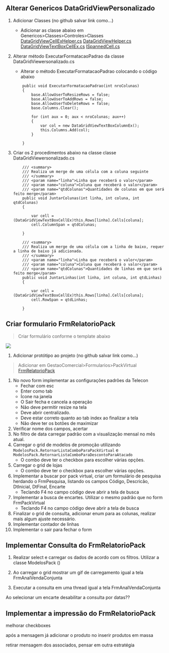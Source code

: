 


## Alterar Genericos DataGridViewPersonalizado
1. Adicionar Classes (no github salvar link como...)
    * Adicionar as classe abaixo em Genericos>Classes>Controles>Classes
    [DataGridViewCellExHelper.cs](https://github.com/Rodrigo80221/AnalisesDeSoftware/blob/main/Classes/DataGridViewCellExHelper.cs)
    [DataGridViewHelper.cs](https://github.com/Rodrigo80221/AnalisesDeSoftware/blob/main/Classes/DataGridViewHelper.cs)
    [DataGridViewTextBoxCellEx.cs](https://github.com/Rodrigo80221/AnalisesDeSoftware/blob/main/Classes/DataGridViewTextBoxCellEx.cs)
    [ISpannedCell.cs](https://github.com/Rodrigo80221/AnalisesDeSoftware/blob/main/Classes/ISpannedCell.cs)
1. Alterar método ExecutarFormatacaoPadrao da classe DataGridViewersonalizado.cs
    * Alterar o método ExecutarFormatacaoPadrao colocando o código abaixo

    ``` Csharp
        public void ExecutarFormatacaoPadrao(int nroColunas)
        {
            base.AllowUserToResizeRows = false;
            base.AllowUserToAddRows = false;
            base.AllowUserToDeleteRows = false;
            base.Columns.Clear();

            for (int aux = 0; aux < nroColunas; aux++)
            {
                var col = new DataGridViewTextBoxColumnEx();
                this.Columns.Add(col);
            }

        }
    ```
1. Criar os 2 procedimentos abaixo na classe classe DataGridViewersonalizado.cs

    ``` Csharp
        /// <summary>
        /// Realiza um merge de uma célula com a coluna seguinte
        /// </summary>
        /// <param name="linha">Linha que receberá o valor</param>
        /// <param name="coluna">Coluna que receberá o valor</param>
        /// <param name="qtdColunas">Quantidades de colunas em que será feito merge</param>
        public void JuntarColunas(int linha, int coluna, int qtdColunas)
        {

            var cell = (DataGridViewTextBoxCellEx)this.Rows[linha].Cells[coluna];
            cell.ColumnSpan = qtdColunas;

        }
    ```

    ``` Csharp
        /// <summary>
        /// Realiza um merge de uma célula com a linha de baixo, requer a linha de baixo já adicionada.
        /// </summary>
        /// <param name="linha">Linha que receberá o valor</param>
        /// <param name="coluna">Coluna que receberá o valor</param>
        /// <param name="qtdColunas">Quantidades de linhas em que será feito merge</param>
        public void JuntarLinhas(int linha, int coluna, int qtdLinhas)
        {

            var cell = (DataGridViewTextBoxCellEx)this.Rows[linha].Cells[coluna];
            cell.RowSpan = qtdLinhas;

        }
    ```    

## Criar formulario FrmRelatorioPack
>Criar formulário conforme o template abaixo

![](https://github.com/Rodrigo80221/AnalisesDeSoftware/blob/main/Imagens/FrmRelatorioPack4.png?raw=true)

1. Adicionar protótipo ao projeto (no github salvar link como...)
> Adicionar em GestaoComercial>Formularios>PackVirtual
    [FrmRelatorioPack](https://github.com/Rodrigo80221/AnalisesDeSoftware/tree/main/Classes/FormRelatorioPack)
1. No novo form implementar as configurações padrões da Telecon
    * Fechar com esc
    * Enter como tab
    * Ícone na janela
    * O Sair fecha e cancela a operação
    * Não deve permitir resize na tela
    * Deve abrir centralizado. 
    * Deve estar correto quanto ao tab index ao finalizar a tela
    * Não deve ter os botões de maximizar    
1. Verificar nome dos campos, acertar    
1. No filtro de data carregar padrão com a visualização mensal no mês atual.
1. Carregar o grid de modelos de promoção utilizando `ModelosPack.RetornarListaComboParaPackVirtual` e `ModelosPack.RetornarListaComboParaDescontoParaAtacado`
    * O combo deve ter o checkbox para escolher várias opções.
1. Carregar o grid de lojas
    * O combo deve ter o checkbox para escolher várias opções.
1. Implementar a buscar por pack virtual, criar um formulário de pesquisa herdando o FrmPesquisa, listando os campos Código, Descricão, DtInicial, DtFinal, Encarte
    * Teclando F4 no campo código deve abrir a tela de busca
1. Implementar a busca de encartes. Utilizar o mesmo padrão que no form FrmPackVirtual
    * Teclando F4 no campo código deve abrir a tela de busca
1. Finalizar o grid de consulta, adicionar enum para as colunas, realizar mais algum ajuste necessário.
1. Implementar contador de linhas
1. Implementar o sair para fechar o form

## Implementar Consulta do FrmRelatorioPack

1. Realizar select e carregar os dados de acordo com os filtros. Utilizar a classe ModelosPack ()


1. Ao  carregar o grid mostrar um gif de carregamento igual a tela FrmAnalVendaConjunta
1. Executar a consulta em uma thread igual a tela FrmAnalVendaConjunta

Ao selecionar um encarte desabilitar a consulta por datas??
## Implementar a impressão do FrmRelatorioPack




melhorar checkboxes

após a mensagem já adicionar o produto no inserir produtos em massa

retirar mensagem dos associados, pensar em outra estratégia 

